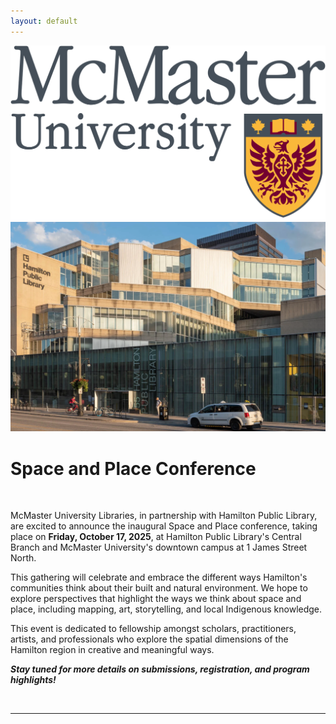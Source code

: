 ```yaml
---
layout: default
---
```


<div class="home-header">
    <div class="logo-container">
        <img src="/assets/images/mcmaster-logo-and-name.png" alt="McMaster University Logo">
    </div>
    <div class="image-box">
        <img src="/assets/images/Central-Library-img-2.webp" alt="Central Library">
    </div>
</div>

<h1 class="post-title">Space and Place Conference</h1>
<br />

McMaster University Libraries, in partnership with Hamilton Public Library, are excited to announce the inaugural Space and Place conference, taking place on **Friday, October 17, 2025**, at Hamilton Public Library's Central Branch and McMaster University's downtown campus at 1 James Street North.

This gathering will celebrate and embrace the different ways Hamilton's communities think about their built and natural environment. We hope to explore perspectives that highlight the ways we think about space and place, including mapping, art, storytelling, and local Indigenous knowledge.

This event is dedicated to fellowship amongst scholars, practitioners, artists, and professionals who explore the spatial dimensions of the Hamilton region in creative and meaningful ways.

_**Stay tuned for more details on submissions, registration, and program highlights!**_

<br />

<!--
<br />
**Event materials can be found [here](../materials).**

<br />
<br />
-->

---

<!--
h1 class="post-title">News</h1>

<ul class="listing">
{% for post in site.posts %}
  <li class="listing-item">
   <p><a href="{{ site.baseurl }}{{ post.url }}">{{ post.title }} | {{ post.date | date: "%B %-d, %Y" }}</a></p>
    <div>
        {{ post.excerpt }}<a class="excerpt" href="{{ site.baseurl }}{{ post.url }}"> Keep reading...</a>
    </div>
  </li>

{% endfor %}
</ul>
-->
